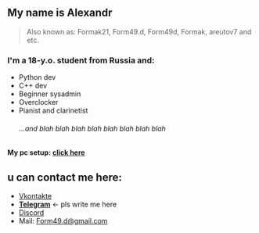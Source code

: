 ## My name is Alexandr
> Also known as: Formak21, Form49.d, Form49d, Formak, areutov7 and etc.

### I'm a 18-y.o. student from Russia and:
- Python dev
- C++ dev
- Beginner sysadmin
- Overclocker
- Pianist and clarinetist
    ###### ...and blah blah blah blah blah blah blah blah


#### My pc setup: **[click here](pc_readme.md)**

## u can contact me here:
- [Vkontakte](https://vk.com/formak21)
- **[Telegram](https://t.me/formak21)**  <- pls write me here
- [Discord](https://discordapp.com/users/458674488683528195)
- Mail: Form49.d@gmail.com